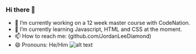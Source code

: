 ### Hi there 👋

- 🔭 I’m currently working on a 12 week master course with CodeNation.
- 🌱 I’m currently learning Javascript, HTML and CSS at the moment.
- 📫 How to reach me: (github.com/JordanLeeDiamond)
- 😄 Pronouns: He/Him
![alt text](https://www.google.com/imgres?imgurl=https%3A%2F%2Fi.pinimg.com%2Foriginals%2F1c%2F54%2Ff7%2F1c54f7b06d7723c21afc5035bf88a5ef.png&imgrefurl=https%3A%2F%2Fwww.pinterest.com%2Fpin%2F146085581649639917%2F&tbnid=Vu9RFbjCX2_hVM&vet=12ahUKEwjVs7eR3JnyAhWYwoUKHe_XBqoQMygAegUIARDRAQ..i&docid=9lUtRzmhCr3pDM&w=800&h=600&q=code%20logo&ved=2ahUKEwjVs7eR3JnyAhWYwoUKHe_XBqoQMygAegUIARDRAQ)